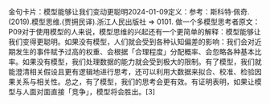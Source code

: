 

金句卡片：模型能够让我们变动更聪明2024-01-09定义：参考：斯科特·佩奇.(2019).模型思维.(贾拥民译).浙江人民出版社 => 0101. 做一个多模型思考者原文：P09对于使用模型的人来说，模型思维的兴起还有一个更简单的解释：模型能够让我们变得更聪明。如果没有模型，人们就会受到各种认知偏差的影响：我们会对近期发生的事件赋予过高的权重、会根据「合理程度」分配概率、会忽略各种基本比率。如果没有模型，我们处理数据的能力就会受到极大的限制。有了模型，我们就能澄清相关假设且更有逻辑地进行思考，还可以利用大数据来拟合、校准、检验因果关系与相关性。总之，有了模型，我们的思考会更有效。有证明表明，如果让模型与人面对面直接「竞争」，模型将会胜出。[3]